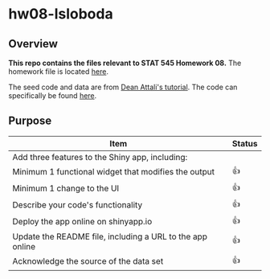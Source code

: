 # hw08-lsloboda

## Overview
**This repo contains the files relevant to STAT 545 Homework 08.**
The homework file is located [here](https://github.com/STAT545-UBC-students/hw08-lsloboda/blob/master/hw08-lsloboda.md).

The seed code and data are from [Dean Attali's tutorial](https://deanattali.com/blog/building-shiny-apps-tutorial). 
The code can specifically be found [here](https://deanattali.com/blog/building-shiny-apps-tutorial/#12-final-shiny-app-code).

## Purpose

|    **Item**                                                  | **Status** |
|--------------------------------------------------------------|------------|
| Add three features to the Shiny app, including:                           |
| Minimum 1 functional widget that modifies the output         | :thumbsup: |
| Minimum 1 change to the UI                                   | :thumbsup: |
| Describe your code's functionality                           | :thumbsup: |
| Deploy the app online on shinyapp.io                         | :thumbsup: |
| Update the README file, including a URL to the app online    | :thumbsup: |
| Acknowledge the source of the data set                       | :thumbsup: |